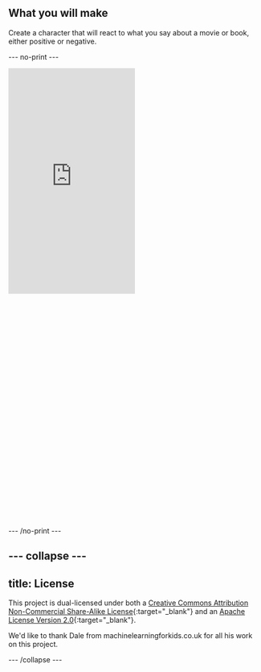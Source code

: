 ## What you will make

Create a character that will react to what you say about a movie or book, either positive or negative.

--- no-print ---

<html>
  <div style="position: relative; overflow: hidden; padding-top: 177.78%;">
      <iframe style="position: absolute; top: 0; left: 0; right: 0; width: 50%; height: 50%; border: none;" src="https://www.youtube.com/embed/P_BFssCSiKY?rel=0&cc_load_policy=1" allowfullscreen allow="accelerometer; autoplay; clipboard-write; encrypted-media; gyroscope; picture-in-picture; web-share">
      </iframe>
  </div>
</html>




--- /no-print ---


--- collapse ---
---
title: License
---

This project is dual-licensed under both a [Creative Commons Attribution Non-Commercial Share-Alike License](http://creativecommons.org/licenses/by-nc-sa/4.0/){:target="_blank"} and an [Apache License Version 2.0](http://www.apache.org/licenses/LICENSE-2.0){:target="_blank"}.

We'd like to thank Dale from machinelearningforkids.co.uk for all his work on this project.

--- /collapse ---


